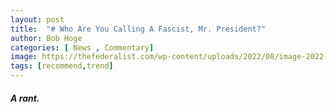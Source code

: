 ```yaml
---
layout: post
title:  "# Who Are You Calling A Fascist, Mr. President?"
author: Bob Hoge
categories: [ News , Commentary]
image: https://thefederalist.com/wp-content/uploads/2022/08/image-2022-08-30T165901.035.png
tags: [recommend,trend]
---
```

##### A rant.

<!--stackedit_data:
eyJoaXN0b3J5IjpbMTI0ODI1ODM3N119
-->